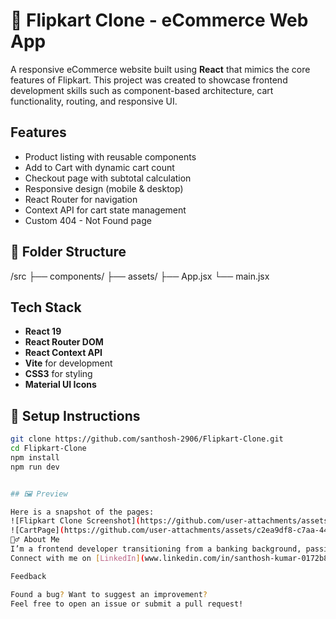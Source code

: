 # 🛒 Flipkart Clone - eCommerce Web App

A responsive eCommerce website built using **React** that mimics the core features of Flipkart. This project was created to showcase frontend development skills such as component-based architecture, cart functionality, routing, and responsive UI.

## Features

-  Product listing with reusable components
-  Add to Cart with dynamic cart count
-  Checkout page with subtotal calculation
-  Responsive design (mobile & desktop)
-  React Router for navigation
-  Context API for cart state management
-  Custom 404 - Not Found page

## 📁 Folder Structure
/src
├── components/
├── assets/
├── App.jsx
└── main.jsx

## Tech Stack

- **React 19**
- **React Router DOM**
- **React Context API**
- **Vite** for development
- **CSS3** for styling
- **Material UI Icons**

## 🔧 Setup Instructions

```bash
git clone https://github.com/santhosh-2906/Flipkart-Clone.git
cd Flipkart-Clone
npm install
npm run dev


## 🖼️ Preview

Here is a snapshot of the pages:
![Flipkart Clone Screenshot](https://github.com/user-attachments/assets/d71454b8-caa1-4011-961c-59cc1e644a7d)
![CartPage](https://github.com/user-attachments/assets/c2ea9df8-c7aa-44e6-81f9-d50153cbbddd)
🙋‍♂️ About Me
I’m a frontend developer transitioning from a banking background, passionate about UI/UX and building real-world responsive apps with React.
Connect with me on [LinkedIn](www.linkedin.com/in/santhosh-kumar-0172b8271/)

Feedback

Found a bug? Want to suggest an improvement?
Feel free to open an issue or submit a pull request!

